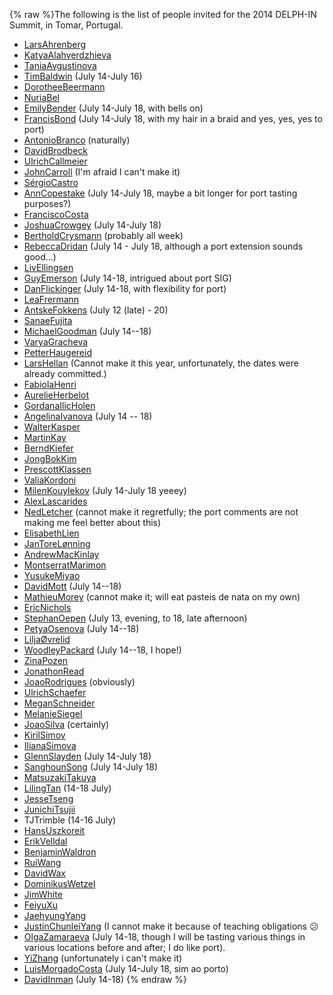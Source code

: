 {% raw %}The following is the list of people invited for the 2014 DELPH-IN
Summit, in Tomar, Portugal.

- [LarsAhrenberg](/LarsAhrenberg)
- [KatyaAlahverdzhieva](/KatyaAlahverdzhieva)
- [TaniaAvgustinova](https://blog.inductorsoftware.com/docsproto/summits/TaniaAvgustinova)
- [TimBaldwin](https://blog.inductorsoftware.com/docsproto/summits/TimBaldwin) (July 14-July 16)
- [DorotheeBeermann](/DorotheeBeermann)
- [NuriaBel](/NuriaBel)
- [EmilyBender](https://blog.inductorsoftware.com/docsproto/summits/EmilyBender) (July 14-July 18, with bells on)
- [FrancisBond](https://blog.inductorsoftware.com/docsproto/summits/FrancisBond) (July 14-July 18, with my hair in a braid
and yes, yes, yes to port)
- [AntonioBranco](https://blog.inductorsoftware.com/docsproto/summits/AntonioBranco) (naturally)
- [DavidBrodbeck](/DavidBrodbeck)
- [UlrichCallmeier](/UlrichCallmeier)
- [JohnCarroll](https://blog.inductorsoftware.com/docsproto/summits/JohnCarroll) (I'm afraid I can't make it)
- [SérgioCastro](/S%C3%A9rgioCastro)
- [AnnCopestake](https://blog.inductorsoftware.com/docsproto/summits/AnnCopestake) (July 14-July 18, maybe a bit longer
for port tasting purposes?)
- [FranciscoCosta](https://blog.inductorsoftware.com/docsproto/summits/FranciscoCosta)
- [JoshuaCrowgey](https://blog.inductorsoftware.com/docsproto/summits/JoshuaCrowgey) (July 14-July 18)
- [BertholdCrysmann](https://blog.inductorsoftware.com/docsproto/summits/BertholdCrysmann) (probably all week)
- [RebeccaDridan](https://blog.inductorsoftware.com/docsproto/summits/RebeccaDridan) (July 14 - July 18, although a port
extension sounds good...)
- [LivEllingsen](/LivEllingsen)
- [GuyEmerson](https://blog.inductorsoftware.com/docsproto/summits/GuyEmerson) (July 14-18, intrigued about port SIG)
- [DanFlickinger](https://blog.inductorsoftware.com/docsproto/summits/DanFlickinger) (July 14-18, with flexibility for
port)
- [LeaFrermann](/LeaFrermann)
- [AntskeFokkens](https://blog.inductorsoftware.com/docsproto/summits/AntskeFokkens) (July 12 (late) - 20)
- [SanaeFujita](/SanaeFujita)
- [MichaelGoodman](https://blog.inductorsoftware.com/docsproto/summits/MichaelGoodman) (July 14--18)
- [VaryaGracheva](https://blog.inductorsoftware.com/docsproto/summits/VaryaGracheva)
- [PetterHaugereid](https://blog.inductorsoftware.com/docsproto/summits/PetterHaugereid)
- [LarsHellan](/LarsHellan) (Cannot make it this year, unfortunately,
the dates were already committed.)
- [FabiolaHenri](/FabiolaHenri)
- [AurelieHerbelot](/AurelieHerbelot)
- [GordanaIlicHolen](/GordanaIlicHolen)
- [AngelinaIvanova](https://blog.inductorsoftware.com/docsproto/summits/AngelinaIvanova) (July 14 -- 18)
- [WalterKasper](/WalterKasper)
- [MartinKay](/MartinKay)
- [BerndKiefer](https://blog.inductorsoftware.com/docsproto/summits/BerndKiefer)
- [JongBokKim](https://blog.inductorsoftware.com/docsproto/summits/JongBokKim)
- [PrescottKlassen](/PrescottKlassen)
- [ValiaKordoni](https://blog.inductorsoftware.com/docsproto/summits/ValiaKordoni)
- [MilenKouylekov](/MilenKouylekov) (July 14-July 18 yeeey)
- [AlexLascarides](https://blog.inductorsoftware.com/docsproto/summits/AlexLascarides)
- [NedLetcher](https://blog.inductorsoftware.com/docsproto/summits/NedLetcher) (cannot make it regretfully; the port
comments are not making me feel better about this)
- [ElisabethLien](/ElisabethLien)
- [JanToreLønning](/JanToreL%C3%B8nning)
- [AndrewMacKinlay](/AndrewMacKinlay)
- [MontserratMarimon](/MontserratMarimon)
- [YusukeMiyao](/YusukeMiyao)
- [DavidMott](https://blog.inductorsoftware.com/docsproto/summits/DavidMott) (July 14--18)
- [MathieuMorey](/MathieuMorey) (cannot make it; will eat pasteis de
nata on my own)
- [EricNichols](/EricNichols)
- [StephanOepen](https://blog.inductorsoftware.com/docsproto/summits/StephanOepen) (July 13, evening, to 18, late
afternoon)
- [PetyaOsenova](https://blog.inductorsoftware.com/docsproto/summits/PetyaOsenova) (July 14--18)
- [LiljaØvrelid](/Lilja%C3%98vrelid)
- [WoodleyPackard](/WoodleyPackard) (July 14--18, I hope!)
- [ZinaPozen](https://blog.inductorsoftware.com/docsproto/summits/ZinaPozen)
- [JonathonRead](/JonathonRead)
- [JoaoRodrigues](/JoaoRodrigues) (obviously)
- [UlrichSchaefer](https://blog.inductorsoftware.com/docsproto/summits/UlrichSchaefer)
- [MeganSchneider](/MeganSchneider)
- [MelanieSiegel](/MelanieSiegel)
- [JoaoSilva](https://blog.inductorsoftware.com/docsproto/summits/JoaoSilva) (certainly)
- [KirilSimov](/KirilSimov)
- [IlianaSimova](/IlianaSimova)
- [GlennSlayden](https://blog.inductorsoftware.com/docsproto/summits/GlennSlayden) (July 14-July 18)
- [SanghounSong](https://blog.inductorsoftware.com/docsproto/summits/SanghounSong) (July 14-July 18)
- [MatsuzakiTakuya](/MatsuzakiTakuya)
- [LilingTan](https://blog.inductorsoftware.com/docsproto/summits/LilingTan) (14-18 July)
- [JesseTseng](https://blog.inductorsoftware.com/docsproto/summits/JesseTseng)
- [JunichiTsujii](/JunichiTsujii)
- TJTrimble (14-16 July)
- [HansUszkoreit](https://blog.inductorsoftware.com/docsproto/summits/HansUszkoreit)
- [ErikVelldal](https://blog.inductorsoftware.com/docsproto/summits/ErikVelldal)
- [BenjaminWaldron](https://blog.inductorsoftware.com/docsproto/summits/BenjaminWaldron)
- [RuiWang](/RuiWang)
- [DavidWax](/DavidWax)
- [DominikusWetzel](https://blog.inductorsoftware.com/docsproto/summits/DominikusWetzel)
- [JimWhite](https://blog.inductorsoftware.com/docsproto/summits/JimWhite)
- [FeiyuXu](https://blog.inductorsoftware.com/docsproto/summits/FeiyuXu)
- [JaehyungYang](/JaehyungYang)
- [JustinChunleiYang](https://blog.inductorsoftware.com/docsproto/summits/JustinChunleiYang) (I cannot make it because of
teaching obligations :confused:
- [OlgaZamaraeva](https://blog.inductorsoftware.com/docsproto/summits/OlgaZamaraeva) (July 14-18, though I will be tasting
various things in various locations before and after; I do like
port).
- [YiZhang](https://blog.inductorsoftware.com/docsproto/summits/YiZhang) (unfortunately i can't make it)
- [LuisMorgadoCosta](https://blog.inductorsoftware.com/docsproto/summits/LuisMorgadoCosta) (July 14-July 18, sim ao porto)
- [DavidInman](/DavidInman) (July 14-18)
<update date omitted for speed>{% endraw %}